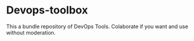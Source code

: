 # Devops-toolbox

This a bundle repository of DevOps Tools. Colaborate if you want and use without moderation.
